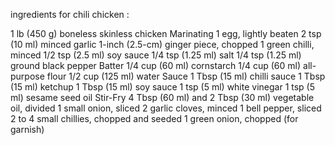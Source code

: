 ingredients for chili chicken :

1 lb (450 g) boneless skinless chicken
Marinating
1 egg, lightly beaten
2 tsp (10 ml) minced garlic
1-inch (2.5-cm) ginger piece, chopped
1 green chilli, minced
1/2 tsp (2.5 ml) soy sauce
1/4 tsp (1.25 ml) salt
1/4 tsp (1.25 ml) ground black pepper
Batter
1/4 cup (60 ml) cornstarch
1/4 cup (60 ml) all-purpose flour
1/2 cup (125 ml) water
Sauce
1 Tbsp (15 ml) chilli sauce
1 Tbsp (15 ml) ketchup
1 Tbsp (15 ml) soy sauce
1 tsp (5 ml) white vinegar
1 tsp (5 ml) sesame seed oil
Stir-Fry
4 Tbsp (60 ml) and 2 Tbsp (30 ml) vegetable oil, divided
1 small onion, sliced
2 garlic cloves, minced
1 bell pepper, sliced
2 to 4 small chillies, chopped and seeded
1 green onion, chopped (for garnish)
